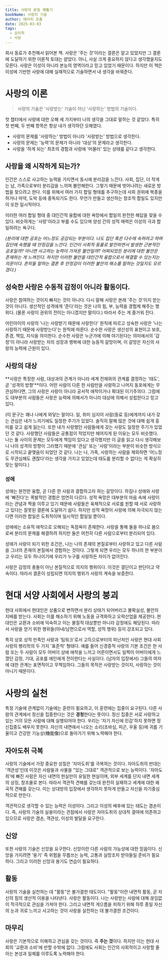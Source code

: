 ```yaml
---
title: 사랑의 본질 꿰뚫기
bookName: 사랑의 기술
author: 에리히 프롬
date: 2025-03-03
tags:
  - 심리학
  - 사랑
---
```


회사 동료가 추천해서 읽어본 책. 사랑은 '주는 것'이라는 결론은 알고 있었지만 그 결론에 도달하기 위한 이론적 토대는 얕았다. 아니, 사실 크게 중요하지 않다고 생각했을지도 모른다. 사랑은 이성이 아니라 본능의 영역이라고 믿고 있었기 때문이다. 하지만 이 책은 이성에 기반한 사랑에 대해 실재적으로 기술하면서 내 생각을 바꿔준다.

<description />

# 사랑의 이론

> 사랑의 기술은 '사랑받는' 기술이 아닌 '사랑하는' 방법의 기술이다.

첫 챕터에서 사랑에 대한 오해 세 가지부터 나의 생각을 그대로 말하는 것 같았다. 특히 첫 번째, 두 번째 항목은 항상 내가 생각하던 오해였다.

- 사랑의 문제를 '사랑하는' 방법이 아니라 '사랑받는' 방법으로 생각한다.
- 사랑의 문제는 '능력'의 문제가 아니라 '대상'의 문제라고 생각한다.
- 사랑을 '하게 되는' 최초의 경험과 사랑에 '머물러' 있는 상태를 같다고 생각한다.

## 사랑을 왜 시작하게 되는가?

인간은 스스로 사고하는 능력을 가지면서 동시에 분리감을 느낀다. 사회, 집단, 더 작게는 남, 가족으로부터 분리감을 느끼며 불안해한다. 그렇기 때문에 벗어나려는 새로운 방법을 찾으려고 한다. 이를 위해서 여러 가지 합일 형태를 추구하는데 사회 권위에 복종을 하거나 마약, 도박 등에 중독되기도 한다. 무언가 만들고 생산하는 창조적 합일도 있지만 이 또한 일시적이다.

이러한 여러 합일 형태 중 대인간적 융합에 대한 욕망에서 합일의 완전한 해답을 찾을 수 있다. 비슷하게는 '사랑'이라고 부를 수도 있으며 양성 간의 성적 매력은 이성의 극과 합일하려는 욕구다.

*(분리에 대한 공포는 어느정도 공감되는 부분이다. 나도 집단 혹은 다수에 속하려고 하며 집단에 속했을 때 안정감을 느낀다. 인간이 사회적 동물로 발전하면서 발생한 근본적인 공포일까? 아니면 사고하는 능력이 가져온 불안일까? 어찌되었든 분리에 대한 불안은 존재하는 게 느껴진다. 하지만 이러한 불안을 대인간적 융합으로서 해결할 수 있는지는 의문이다. 흔히들 말하는 결혼 후 안정감이 이러한 불안의 해소를 말하는 것일지도 모르겠다.)*

## 성숙한 사랑은 수동적 감정이 아니라 활동이다.

사랑은 참여하는 것이지 빠지는 것이 아니다. 다시 말해 사랑은 본래 '주는 것'이지 받는 것이 아니다. 생산적인 성격에게 '준다'라는 것은 나의 힘, 부, 능력을 경험케 해주는 행위다. (물론 사랑이 권위의 전이는 아니겠지만 말이다.) 따라서 주는 게 즐거워 진다. 

어린아이의 사랑의 '나는 사랑받기 때문에 사랑한다' 원칙에 따르고 성숙한 사랑은 '나는 사랑하기 때문에 사랑받는다'는 원칙에 따른다. 순수한 사랑은 생산성의 표현이고 보호, 존경, 책임, 지식을 의미한다. 순수한 사랑은 누군가에 의해 야기된다는 의미에서의 '감정'이 아니라 사랑받는 자의 성장과 행복에 대한 능동적 갈망이며, 이 갈망은 자신의 사랑의 능력에 근원이 있다.

## 사랑의 대상

**사랑은 특정한 사람, 대상과의 관계가 아니라 세계 전체와의 관계를 결정하는 '태도', 곧 '성격의 방향'**이다. 어떤 사람이 다른 한 사람만을 사랑하고 나머지 동포에게는 무관심하다면, 그의 사랑은 사랑이 아니라 공서적 애착이거나 확대된 이기주의다. 그럼에도 대부분의 사람들은 사랑은 능력에 의해서가 아니라 대상에 의해서 성립한다고 믿고 있다.

(이 문구는 꽤나 나에게 와닿는 말이다. 일, 취미 심지어 사람(동료 등)에게까지 내가 갖는 관심은 내가 느끼기에도 일정한 주기가 있었다. 솔직히 말해 많은 것에 대해 쉽게 흥미를 갖고 쉽게 잃는다. 또한 내가 사랑했던 사람들에게 갖는 사랑도 일정한 주기가 있었던 것 같다. 사랑했던 사람들은 공통점이 적었지만 헤어지게 된 이유는 모두 비슷했다. 나는 둘 사이의 문제는 모두에게 책임이 있다고 생각했지만 이 글을 읽고 다시 생각해보니 나의 성격의 방향이 그러했기 때문에 '관심' 또는 '사랑'이라는 부분이 비슷한 방식으로 시작되고 끝맺음이 되었던 것 같다. 나는 나, 가족, 사랑하는 사람을 제외하면 '어느정도 무관심해도 괜찮다'라는 생각을 가지고 있었는데 태도를 분리할 수 없다는 게 확실히 맞는 말이다.)

### 성애

성애는 완전한 융합, 곧 다른 한 사람과 결합하고자 하는 갈망이다. 하짐나 성애와 사랑에 '빠진다'는 폭발적인 경험은 엄연히 다르다. 성적 욕망은 대부분의 마음 속에 사랑이라는 관념과 짝을 이루고 있기 때문에 사람들은 육체적으로 서로를 원할 때 서로 사랑하고 있다는 잘못된 결론에 도달하기 쉽다. 하지만 성적 욕망이 사랑에 의해 자극되지 않는다면 이러한 합일은 도취적이며 일시적인 합일일 뿐이다.

성애에는 소유적 애착으로 오해되는 독점욕이 존재한다. 사랑을 통해 둘을 하나로 봄으로써 분리의 문제를 해결하려 하지만 둘은 여전히 다른 사람으로부터 분리되어 있다.

성애가 사랑이 되기 위한 조건은, 나는 나의 존재의 본질로부터 사랑하고 있고 다른 사람을 그녀의 존재의 본질에서 경험하는 것이다. 그렇게 되면 우리는 모두 하나의 한 부분이고 우리는 모두 하나이기에 우리가 누구를 사랑하든 차이가 없어진다.

사랑은 감정의 충돌이 아닌 본질적으로 의지의 행위이다. 이것은 결단이고 판단이고 약속이다. 따라서 결혼이 성립되면 의지의 행위가 사랑의 계속을 보증한다.

# 현대 서양 사회에서 사랑의 붕괴

현대 사회에서 현대인은 상품으로 변하면서 분리 상태가 되어버리고 불확실성, 불안의 지배를 받는다. 사회는 이를 해소하기 위해 노동을 규격화하고 오락산업을 제공한다. 현대인은 교환과 소비에 익숙하고 이는 물질적 대상뿐만 아니라 감정에도 해당된다. 따라서 사랑을 얻기 위한 행위들(아내/남편으로서 역할, 성적 행위) 등이 강조되고 있다.

특히 상호 성적 만족인 사랑과 '팀워크'로서 고득으로부터의 피난처인 사랑은 현대 사회 사랑의 병리학의 두 가지 '표준적' 형태다. 예를 들어 신경증적 사랑의 기본 조건은 한 사람 또는 두 사람이 모두 어버이 상에 애착을 느끼고 어른이면서도 일찍이 어버이에게 느꼈던 감정, 기대, 공포를 애인에게 전이한다는 사실이다. (남자의 입장에서) 그들의 여자에 대한 관계는 표면적이고 무책임하다. 그들의 목적은 사랑받는 것이지, 사랑하는 것이 아니기 때문이다.

# 사랑의 실천

특정 기술에 관계없이 기술에는 훈련이 필요하고, 이 훈련에는 집중이 요구된다. 다른 사람의 관계에서 정신을 집중한다는 것은 **경청**한다는 뜻이다. 정신 집중은 서로 사랑하고 있는 거의 모든 사람에 대해 실행되어야 한다. 우리는 '자기 자신에 민감'하지 못하면 정신집중도 배우지 못한다. 자신의 내면에서 나오는 소리(조바심, 피곤, 우울 등)에 귀를 기울이고 건강한 기능상(機能像)으로 돌아가기 위해 노력해야 한다.

## 자아도취 극복

사랑의 기술에서 가장 중요한 성질은 '자아도취'를 극복하는 것이다. 자아도취의 반대는 '객관성'인데 이것은 사람들과 사물을 "있는 그대로" 객관적으로 보는 능력이다. '자아도취'에 빠진 사람은 자신 내면의 현실만이 유일한 현실이며, 외부 세계를 단지 내면 세계의 상징, 창조물로 본다. 따라서 객관적 견해를 갖는데 완전히 실패하고 세계에 대한 왜곡적 견해를 갖는다. 이는 상대방의 입장에서 생각하지 못하게 만들고 자신을 자기중심적으로 만든다.

객관적으로 생각할 수 있는 능력은 이성이다. 그리고 이성의 배후에 있는 태도는 겸손이다. 즉, 사랑의 기술의 실용이라는 관점에서 사랑은 자아도취의 상대적 결여에 의존하고 있으므로 사랑은 겸손, 객관성, 이성의 발달을 요구한다.

## 신앙

또한 사랑의 기술은 신앙을 요구한다. 신앙이란 다른 사람의 가능성에 대한 믿음이다. 신앙을 가지려면 '용기' 즉 위험을 무릅쓰는 능력, 고통과 실망조차 받아들일 준비가 필요하다. 그리고 이러한 신앙과 용기도 연습이 필요하다.

## 활동

사랑의 기술을 실천하는 데 "활동"은 불가결한 태도이다. "활동"이란 내면적 활동, 곧 자신의 힘의 생산적 이용을 나타낸다. 사랑은 활동이다. 나는 사랑받는 사람에 대해 끊임없이 적극적으로 관심을 가져야 한다. 그리고 내면적 게으름을 피하기 위해 하루 종일 자신의 눈과 귀로 느끼고 사고하는 것이 사랑을 실천하는 데 불가결한 조건이다.

## 마무리

사랑은 기본적으로 이해하고 관심을 갖는 것이다. 즉 **주는 것**이다. 하지만 이는 현대 사회의 '교환과 소비'에 반할 수밖에 없다. 그럼에도 사회는 인간의 사회적이고 사랑할 줄 아는 본성과 일체를 이루도록 노력해야 한다.

 
